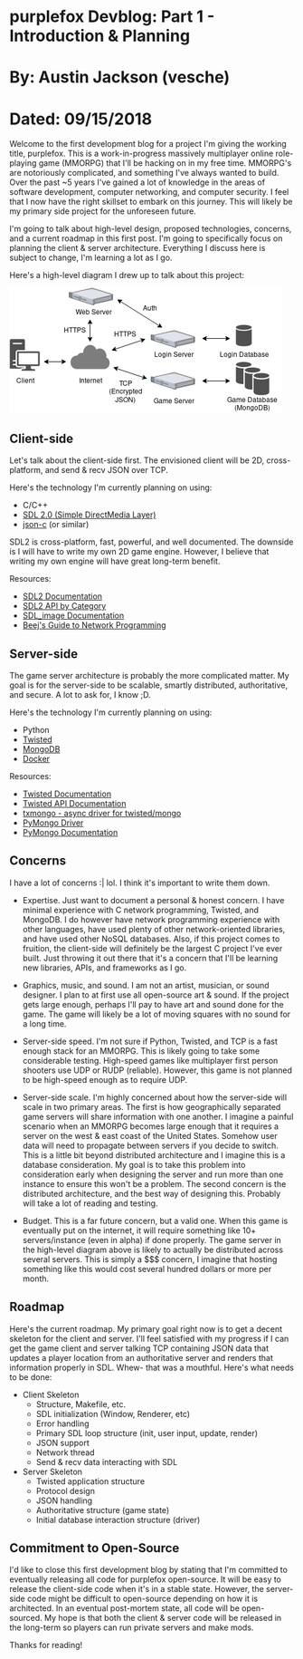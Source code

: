 # purplefox Devblog: Part 1 - Introduction & Planning
# By: Austin Jackson (vesche)
# Dated: 09/15/2018

Welcome to the first development blog for a project I'm giving the working title, purplefox. This is a work-in-progress massively multiplayer online role-playing game (MMORPG) that I'll be hacking on in my free time. MMORPG's are notoriously complicated, and something I've always wanted to build. Over the past ~5 years I've gained a lot of knowledge in the areas of software development, computer networking, and computer security. I feel that I now have the right skillset to embark on this journey. This will likely be my primary side project for the unforeseen future.

I'm going to talk about high-level design, proposed technologies, concerns, and a current roadmap in this first post. I'm going to specifically focus on planning the client & server architecture. Everything I discuss here is subject to change, I'm learning a lot as I go. 

Here's a high-level diagram I drew up to talk about this project:

![highlevel](media/02-highlevel.png)

## Client-side

Let's talk about the client-side first. The envisioned client will be 2D, cross-platform, and send & recv JSON over TCP.

Here's the technology I'm currently planning on using:
* C/C++
* [SDL 2.0 (Simple DirectMedia Layer)](https://www.libsdl.org/)
* [json-c](https://github.com/json-c/json-c) (or similar)

SDL2 is cross-platform, fast, powerful, and well documented. The downside is I will have to write my own 2D game engine. However, I believe that writing my own engine will have great long-term benefit.

Resources:
* [SDL2 Documentation](http://wiki.libsdl.org/FrontPage)
* [SDL2 API by Category](http://wiki.libsdl.org/APIByCategory)
* [SDL_image Documentation](https://www.libsdl.org/projects/SDL_image/docs/index.html)
* [Beej's Guide to Network Programming](https://beej.us/guide/bgnet/)

## Server-side

The game server architecture is probably the more complicated matter. My goal is for the server-side to be scalable, smartly distributed, authoritative, and secure. A lot to ask for, I know ;D.

Here's the technology I'm currently planning on using:
* Python
* [Twisted](https://twistedmatrix.com/trac/)
* [MongoDB](https://www.mongodb.com/)
* [Docker](https://www.docker.com/)

Resources:
* [Twisted Documentation](https://twistedmatrix.com/trac/wiki/Documentation)
* [Twisted API Documentation](https://twistedmatrix.com/documents/current/api/)
* [txmongo - async driver for twisted/mongo](https://github.com/twisted/txmongo)
* [PyMongo Driver](https://github.com/mongodb/mongo-python-driver)
* [PyMongo Documentation](http://api.mongodb.com/python/current/)

## Concerns

I have a lot of concerns :| lol. I think it's important to write them down.

* Expertise. Just want to document a personal & honest concern. I have minimal experience with C network programming, Twisted, and MongoDB. I do however have network programming experience with other languages, have used plenty of other network-oriented libraries, and have used other NoSQL databases. Also, if this project comes to fruition, the client-side will definitely be the largest C project I've ever built. Just throwing it out there that it's a concern that I'll be learning new libraries, APIs, and frameworks as I go.

* Graphics, music, and sound. I am not an artist, musician, or sound designer. I plan to at first use all open-source art & sound. If the project gets large enough, perhaps I'll pay to have art and sound done for the game. The game will likely be a lot of moving squares with no sound for a long time.

* Server-side speed. I'm not sure if Python, Twisted, and TCP is a fast enough stack for an MMORPG. This is likely going to take some considerable testing. High-speed games like multiplayer first person shooters use UDP or RUDP (reliable). However, this game is not planned to be high-speed enough as to require UDP.

* Server-side scale. I'm highly concerned about how the server-side will scale in two primary areas. The first is how geographically separated game servers will share information with one another. I imagine a painful scenario when an MMORPG becomes large enough that it requires a server on the west & east coast of the United States. Somehow user data will need to propagate between servers if you decide to switch. This is a little bit beyond distributed architecture and I imagine this is a database consideration. My goal is to take this problem into consideration early when designing the server and run more than one instance to ensure this won't be a problem. The second concern is the distributed architecture, and the best way of designing this. Probably will take a lot of reading and testing.

* Budget. This is a far future concern, but a valid one. When this game is eventually put on the internet, it will require something like 10+ servers/instance (even in alpha) if done properly. The game server in the high-level diagram above is likely to actually be distributed across several servers. This is simply a $$$ concern, I imagine that hosting something like this would cost several hundred dollars or more per month.

## Roadmap

Here's the current roadmap. My primary goal right now is to get a decent skeleton for the client and server. I'll feel satisfied with my progress if I can get the game client and server talking TCP containing JSON data that updates a player location from an authoritative server and renders that information properly in SDL. Whew- that was a mouthful. Here's what needs to be done:

* Client Skeleton
    * Structure, Makefile, etc.
    * SDL initialization (Window, Renderer, etc)
    * Error handling
    * Primary SDL loop structure (init, user input, update, render)
    * JSON support
    * Network thread
    * Send & recv data interacting with SDL
* Server Skeleton
    * Twisted application structure
    * Protocol design
    * JSON handling
    * Authoritative structure (game state)
    * Initial database interaction structure (driver)

## Commitment to Open-Source
I'd like to close this first development blog by stating that I'm committed to eventually releasing all code for purplefox open-source. It will be easy to release the client-side code when it's in a stable state. However, the server-side code might be difficult to open-source depending on how it is architected. In an eventual post-mortem state, all code will be open-sourced. My hope is that both the client & server code will be released in the long-term so players can run private servers and make mods.

Thanks for reading!